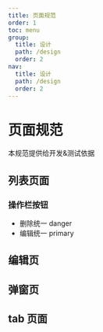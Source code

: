 ```yaml
---
title: 页面规范
order: 1
toc: menu
group:
  title: 设计
  path: /design
  order: 2
nav:
  title: 设计
  path: /design
  order: 2
---
```


# 页面规范

本规范提供给开发&测试依据

## 列表页面

### 操作栏按钮

- 删除统一 danger
- 编辑统一 primary

## 编辑页

## 弹窗页

## tab 页面
